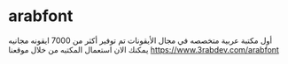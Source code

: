 # arabfont
أول مكتبة عربية متخصصه في مجال الأيقونات
تم توفير أكثر من 7000 ايقونه مجانيه يمكنك الان استعمال المكتبه من خلال موقعنا 
https://www.3rabdev.com/arabfont
